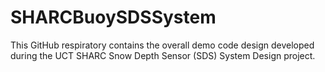 # SHARCBuoySDSSystem
This GitHub respiratory contains the overall demo code design developed during the UCT SHARC Snow Depth Sensor (SDS) System Design project.
